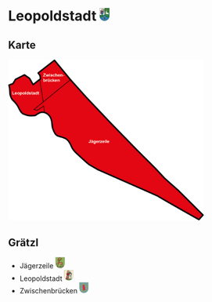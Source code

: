 # Leopoldstadt <img src="./2.png" alt="W" width="20"/>

## Karte
 <img src="map.png" alt="W" width="400"/>
 
## Grätzl



* Jägerzeile <img src="./j.png" alt="W" width="20"/>
* Leopoldstadt <img src="./l.png" alt="W" width="20"/>
* Zwischenbrücken <img src="./z.png" alt="W" width="20"/>